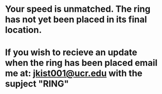 # Your speed is unmatched. The ring has not yet been placed in its final location.
# If you wish to recieve an update when the ring has been placed email me at: jkist001@ucr.edu with the supject "RING"
